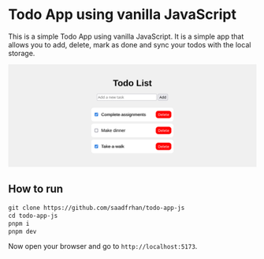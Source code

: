 # Todo App using vanilla JavaScript

This is a simple Todo App using vanilla JavaScript. It is a simple app that allows you to add, delete, mark as done and sync your todos with the local storage.

<img src="./preview.png" />

## How to run

```
git clone https://github.com/saadfrhan/todo-app-js
cd todo-app-js
pnpm i
pnpm dev
```

Now open your browser and go to `http://localhost:5173`.
